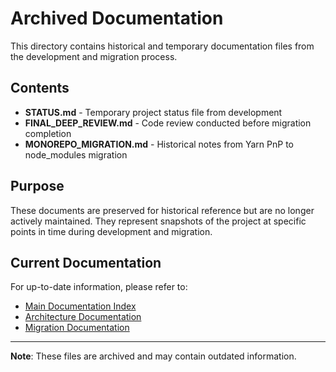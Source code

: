 # Archived Documentation

This directory contains historical and temporary documentation files from the development and migration process.

## Contents

- **STATUS.md** - Temporary project status file from development
- **FINAL_DEEP_REVIEW.md** - Code review conducted before migration completion
- **MONOREPO_MIGRATION.md** - Historical notes from Yarn PnP to node_modules migration

## Purpose

These documents are preserved for historical reference but are no longer actively maintained. They represent snapshots of the project at specific points in time during development and migration.

## Current Documentation

For up-to-date information, please refer to:
- [Main Documentation Index](../README.md)
- [Architecture Documentation](../architecture/ARCHITECTURE.md)
- [Migration Documentation](../migration/README.md)

---

**Note**: These files are archived and may contain outdated information.
